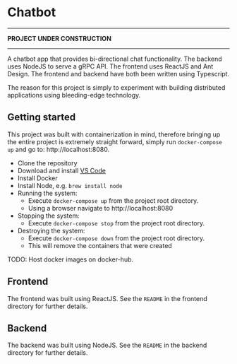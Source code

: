 # Chatbot

---

**PROJECT UNDER CONSTRUCTION**

---

A chatbot app that provides bi-directional chat functionality. The backend uses NodeJS to serve a gRPC API. The frontend uses ReactJS and Ant Design. The frontend and backend have both been written using Typescript.

The reason for this project is simply to experiment with building distributed applications using bleeding-edge technology.

## Getting started

This project was built with containerization in mind, therefore bringing up the entire project is extremely straight forward, simply run `docker-compose up` and go to: http://localhost:8080.

- Clone the repository
- Download and install [VS Code](https://code.visualstudio.com/)
- Install Docker
- Install Node, e.g. `brew install node`
- Running the system:
  - Execute `docker-compose up` from the project root directory.
  - Using a browser navigate to http://localhost:8080
- Stopping the system:
  - Execute `docker-compose stop` from the project root directory.
- Destroying the system:
  - Execute `docker-compose down` from the project root directory.
  - This will remove the containers that were created

TODO: Host docker images on docker-hub.

## Frontend

The frontend was built using ReactJS. See the `README` in the frontend directory for further details.

## Backend

The backend was built using NodeJS. See the `README` in the backend directory for further details.
